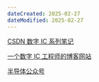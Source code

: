 ```yaml
---
dateCreated: 2025-02-27
dateModified: 2025-02-27
---
```

<a href="https://blog.csdn.net/qq_38315280/category_12091137.html">CSDN 数字 IC 系列笔记</a>

<a href=" https://www.wenhui.space/docs/">一个数字 IC 工程师的博客网站</a>

<a href="https://mp.weixin.qq.com/s/gs7TXdOaHCdpDqNybCmvbA?spm_id_from=333.1387.rich-text.link.click">半导体公众号</a>

